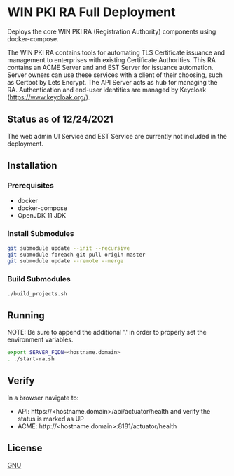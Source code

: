 # WIN PKI RA Full Deployment

Deploys the core WIN PKI RA (Registration Authority) components using docker-compose.

The WIN PKI RA contains tools for automating TLS Certificate issuance and management to enterprises with existing Certificate Authorities. This RA contains an ACME Server and and EST Server for issuance automation. Server owners can use these services with a client of their choosing, such as Certbot by Lets Encrypt. The API Server acts as hub for managing the RA. Authentication and end-user identities are managed by Keycloak (https://www.keycloak.org/).

## Status as of 12/24/2021
The web admin UI Service and EST Service are currently not included in the deployment.

## Installation

### Prerequisites
- docker
- docker-compose
- OpenJDK 11 JDK

### Install Submodules

```bash
git submodule update --init --recursive
git submodule foreach git pull origin master
git submodule update --remote --merge
```

### Build Submodules

```bash
./build_projects.sh
```

## Running
NOTE: Be sure to append the additional '.' in order to properly set the environment variables.
```bash
export SERVER_FQDN=<hostname.domain>
. ./start-ra.sh
```

## Verify
In a browser navigate to:

- API:  https://<hostname.domain>/api/actuator/health and verify the status is marked as UP
- ACME: http://<hostname.domain>:8181/actuator/health

## License
[GNU](https://github.com/win-llc/pki-ra-deployment/blob/master/LICENSE)
